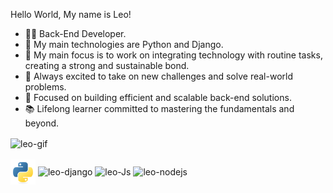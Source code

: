 Hello World, My name is Leo!

- 👨‍💻 Back-End Developer.
- 🐍 My main technologies are Python and Django.
- 🌲 My main focus is to work on integrating technology with routine tasks, creating a strong and sustainable bond.
- 🚀 Always excited to take on new challenges and solve real-world problems.
- 🎯 Focused on building efficient and scalable back-end solutions.
- 📚 Lifelong learner committed to mastering the fundamentals and beyond.




<img align ="center" alt ="leo-gif" height="100" width ="100" src ="https://i.giphy.com/media/v1.Y2lkPTc5MGI3NjExcHVsbm1ueGMyMGE5YnB5MzVjaDFqb2trbGMwZ2diYWhuZmtubDh6aSZlcD12MV9pbnRlcm5hbF9naWZfYnlfaWQmY3Q9Zw/1vlBgKjXEz1jTtsuiH/giphy.gif" >


<link rel="stylesheet" type='text/css' href="https://cdn.jsdelivr.net/gh/devicons/devicon@latest/devicon.min.css" />
<div style="display: inline_block"><br>
<img align="center" alt="leo-Python" height="40" width="40" src="https://raw.githubusercontent.com/devicons/devicon/master/icons/python/python-original.svg">
<img align ="center" alt ="leo-django" height="40" width ="40" src="https://cdn.jsdelivr.net/gh/devicons/devicon@latest/icons/django/django-plain.svg" />
<img align ="center" alt ="leo-Js" height="40" width ="40" src="https://cdn.jsdelivr.net/gh/devicons/devicon@latest/icons/javascript/javascript-original.svg" />
<img align ="center" alt ="leo-nodejs" height="40" width ="40" src="https://cdn.jsdelivr.net/gh/devicons/devicon@latest/icons/nodejs/nodejs-original-wordmark.svg" />
